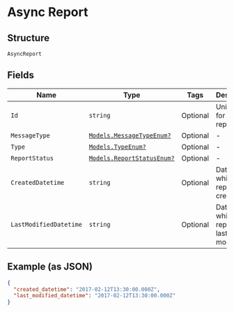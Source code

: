 
# Async Report

## Structure

`AsyncReport`

## Fields

| Name | Type | Tags | Description |
|  --- | --- | --- | --- |
| `Id` | `string` | Optional | Unique ID for this reply |
| `MessageType` | [`Models.MessageTypeEnum?`](../../doc/models/message-type-enum.md) | Optional | - |
| `Type` | [`Models.TypeEnum?`](../../doc/models/type-enum.md) | Optional | - |
| `ReportStatus` | [`Models.ReportStatusEnum?`](../../doc/models/report-status-enum.md) | Optional | - |
| `CreatedDatetime` | `string` | Optional | Date time at which this report was created. |
| `LastModifiedDatetime` | `string` | Optional | Date time at which this report was last modified. |

## Example (as JSON)

```json
{
  "created_datetime": "2017-02-12T13:30:00.000Z",
  "last_modified_datetime": "2017-02-12T13:30:00.000Z"
}
```

